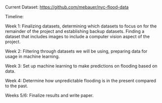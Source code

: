 Current Dataset: https://github.com/mebauer/nyc-flood-data

Timeline: 

Week 1: Finalizing datasets, determining which datasets to focus on for the remainder of the project and establishing backup datasets. Finding a dataset that includes images to include a computer vision aspect of the project.

Week 2: Filtering through datasets we will be using, preparing data for usage in machine learning.

Week 3: Set up machine learning to make predictions on flooding based on data.

Week 4: Determine how unpredictable flooding is in the present compared to the past.

Weeks 5/6: Finalize results and write paper.


